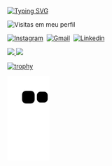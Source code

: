 
<!----Texto----->

[![Typing SVG](https://readme-typing-svg.herokuapp.com/?color=40E0D0&width=500&height=80&size=20&multiline=true&lines=I'm+Marlon+Alex+Andrade;Student+of+Full+Stack+;On+UNIASSELVI+And+ProWay)](https://git.io/typing-svg)

<!----Logo numero de visitantes----->
![Visitas em meu perfil](https://komarev.com/ghpvc/?username=MarlonAlexAndrade&color=40E0D0&label=Welcome+to+my+profile+you+are+visitor+nº:)

<!----- Redes Sociais----->
[![Instagram](https://img.shields.io/badge/-Instagram-ff0000?style=flat&logo=instagram&logoColor=white)](https://www.instagram.com/marlon.itapira/)&nbsp;
[![Gmail](https://img.shields.io/badge/-Email-green?style=flat&logo=gmail&logoColor=white)](https://mail.google.com/mail/u/0/?fs=1&to=marlonalexandrade@gmail.com&su=Contato+-+via+perfil+github&body=Ol%C3%A1+Marlon+Tudo+bem?&tf=cm)&nbsp;
[![Linkedin](https://img.shields.io/badge/-Linkedin-blue?style=flat&logo=linkedin&logoColor=white)](https://www.linkedin.com/in/marlon-andrade-920070210/)&nbsp;

<!-------Linguanges mais usadas e o total de stars, commits, pull requests (PRs), total de issues e contribuições-->
<div>
<a href="https://github.com/seu-usuário-aqui">
<img height="170em" src="https://github-readme-stats.vercel.app/api/top-langs/?username=MarlonAlexAndrade&layout=compact&langs_count=7&theme=dracula"/>
<img height="170em" src="https://github-readme-stats.vercel.app/api?username=MarlonAlexAndrade&show_icons=true&theme=dracula&include_all_commits=true&count_private=true"/>
</div>
  
<!-----Troféus---->
[![trophy](https://github-profile-trophy.vercel.app/?username=oliota&row=1&&margin-w=30)](https://github.com/MarlonAlexAndrade)
  
 <!-------Snake devora minhas contribuições---->
 ![Snake animation](https://github.com/MarlonAlexAndrade/MarlonAlexAndrade/blob/output/github-contribution-grid-snake.svg)
